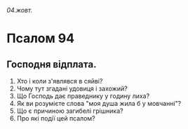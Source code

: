 
_04.жовт._

# Псалом 94

## Господня відплата.
1. Хто і коли з'являвся в сяйві?
2. Чому тут згадані удовиця і захожий?
3. Що Господь дає праведнику у годину лиха?
4. Як ви розумієте слова "моя душа жила б у мовчанні"?
5. Що є причиною загибелі грішника?
6. Про які події цей псалом?
